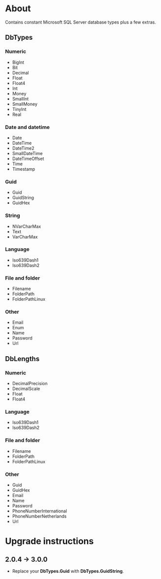 # About

Contains constant Microsoft SQL Server database types plus a few extras.

## DbTypes

### Numeric

- BigInt
- Bit
- Decimal
- Float
- Float4
- Int
- Money
- SmallInt
- SmallMoney
- TinyInt
- Real

### Date and datetime

- Date
- DateTime
- DateTime2
- SmallDateTime
- DateTimeOffset
- Time
- Timestamp

### Guid

- Guid
- GuidString
- GuidHex

### String

- NVarCharMax
- Text
- VarCharMax

### Language

- Iso639Dash1
- Iso639Dash2

### File and folder

- Filename
- FolderPath
- FolderPathLinux

### Other

- Email
- Enum
- Name
- Password
- Url



## DbLengths

### Numeric

- DecimalPrecision
- DecimalScale
- Float
- Float4

### Language

- Iso639Dash1
- Iso639Dash2

### File and folder

- Filename
- FolderPath
- FolderPathLinux

### Other

- Guid
- GuidHex
- Email
- Name
- Password
- PhoneNumberInternational
- PhoneNumberNetherlands
- Url

# Upgrade instructions

## 2.0.4 &rarr; 3.0.0

- Replace your **DbTypes.Guid** with **DbTypes.GuidString**.
